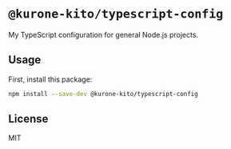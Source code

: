 # `@kurone-kito/typescript-config`

My TypeScript configuration for general Node.js projects.

## Usage

First, install this package:

```sh
npm install --save-dev @kurone-kito/typescript-config
```

## License

MIT
